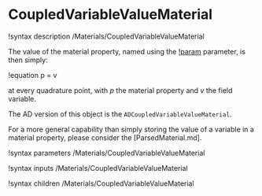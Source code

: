 # CoupledVariableValueMaterial

!syntax description /Materials/CoupledVariableValueMaterial

The value of the material property, named using the
[!param](/Materials/CoupledVariableValueMaterial/prop_name) parameter, is then simply:

!equation
p = v

at every quadrature point, with $p$ the material property and $v$ the field variable.

The AD version of this object is the `ADCoupledVariableValueMaterial`.

For a more general capability than simply storing the value of a variable in a
material property, please consider the [ParsedMaterial.md].

!syntax parameters /Materials/CoupledVariableValueMaterial

!syntax inputs /Materials/CoupledVariableValueMaterial

!syntax children /Materials/CoupledVariableValueMaterial
